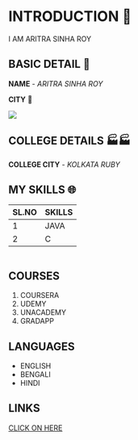 # INTRODUCTION 👋
I AM ARITRA SINHA ROY

## BASIC DETAIL 🚀
**NAME** - *ARITRA SINHA ROY* 

**CITY** 🌇

<img src="https://img.icons8.com/bubbles/100/000000/kolkata.png"/>

## COLLEGE DETAILS 🏭🏭
**COLLEGE CITY** - *KOLKATA RUBY*

## MY SKILLS 🌐
| SL.NO | SKILLS |
| ------| ------ |
| 1 | JAVA|
| 2 | C |




<img scr="https://github.com/AritraSinhaRoy/AritraSinhaRoy-project-day-3/blob/main/017.jpg"/>




## COURSES
1. COURSERA
2. UDEMY
3. UNACADEMY
4. GRADAPP

## LANGUAGES 
* ENGLISH
* BENGALI
* HINDI

## LINKS 
[CLICK ON HERE](facebook.com/aritra.sinharoy.96)


